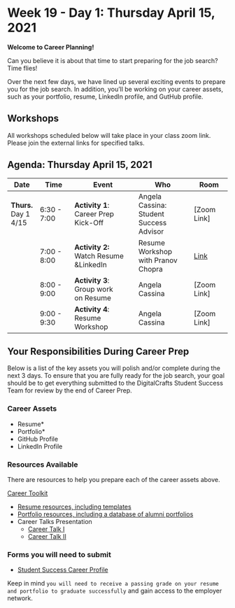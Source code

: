 # Week 19 - Day 1: Thursday April 15, 2021

**Welcome to Career Planning!**

Can you believe it is about that time to start preparing for the job search? Time flies! 

Over the next few days, we have lined up several exciting events to prepare you for the job search. In addition, you’ll be working on your career assets, such as your portfolio, resume, LinkedIn profile, and GutHub profile.

## Workshops

All workshops scheduled below will take place in your class zoom link. Please join the external links for specified talks.

## Agenda: Thursday April 15, 2021

<table class="tg">
<thead>
  <tr>
    <th class="tg-fymr">Date</th>
    <th class="tg-fymr">Time</th>
    <th class="tg-fymr">Event</th>
    <th class="tg-fymr">Who</th>
    <th class="tg-fymr">Room</th>
  </tr>
</thead>
<tbody>
  <tr>
    <td class="tg-0pky"><span style="font-weight:bold">Thurs.</span><br>Day 1<br>4/15</td>
    <td class="tg-0pky">6:30 - 7:00</td>
    <td class="tg-0pky"><span style="font-weight:bold">Activity 1</span>:<br>Career Prep<br>Kick-Off</td>
    <td class="tg-0pky">Angela Cassina:<br>Student Success<br>Advisor</td>
    <td class="tg-0pky">[Zoom Link]<br></td>
  </tr>
  <tr>
    <td class="tg-0pky"></td>
    <td class="tg-0pky">7:00 - 8:00</td>
    <td class="tg-0pky"><span style="font-weight:bold">Activity 2:</span><br>Watch Resume &amp;LinkedIn</td>
    <td class="tg-0pky">Resume Workshop<br>with Pranov Chopra</td>
    <td class="tg-0pky"><a href="https://www.youtube.com/watch?v=AzwfQaXJ41k&feature=youtu.be" target="_blank" rel="noopener noreferrer">Link</a><br></td>
  </tr>
  <tr>
    <td class="tg-0pky"></td>
    <td class="tg-0pky">8:00 - 9:00</td>
    <td class="tg-0pky"><span style="font-weight:bold">Activity 3</span>:<br>Group work<br>on Resume</td>
    <td class="tg-0pky">Angela Cassina</td>
    <td class="tg-0pky">[Zoom Link]<br></td>
  </tr>
  <tr>
    <td class="tg-0pky"></td>
    <td class="tg-0pky">9:00 - 9:30</td>
    <td class="tg-0pky"><span style="font-weight:bold">Activity 4</span>:<br>Resume Workshop</td>
    <td class="tg-0pky">Angela Cassina</td>
    <td class="tg-0pky">[Zoom Link]<br></td>
  </tr>
</tbody>
</table>


## Your Responsibilities During Career Prep
 
Below is a list of the key assets you will polish and/or complete during the next 3 days. To ensure that you are fully ready for the job search, your goal should be to get everything submitted to the DigitalCrafts Student Success Team for review by the end of Career Prep. 

### Career Assets

- Resume*
- Portfolio*
- GitHub Profile
- LinkedIn Profile

### Resources Available

There are resources to help you prepare each of the career assets above.

[Career Toolkit](https://docs.google.com/document/d/1w_6ovuoZho7tN1PV-aQKuC04MEHSmEHKSmxQYM0Fogc/edit)
- [Resume resources, including templates](https://docs.google.com/document/d/1hSdYBz1VWpdccTCHxnT6p4GXYJMOnoCM2T8hQM3sizU/edit)
- [Portfolio resources, including a database of alumni portfolios](https://docs.google.com/document/d/1iiDreEqAf2_sC91iIDhGwhnlXyATEx4PtUjSqEnyCjc/edit#)
- Career Talks Presentation
  - [Career Talk I](https://learn.digitalcrafts.com/immersive/lessons/career-prep/career-talks/Career-Talks-I-Online-Presence.pdf)
  - [Career Talk II](https://learn.digitalcrafts.com/immersive/lessons/career-prep/career-talks/Career-Talks-II-Resume-&-Portfolio.pdf)

### Forms you will need to submit

- [Student Success Career Profile](https://share.hsforms.com/1vxJz_7nPQ4qMoPPrjB-Mug1id8k)

Keep in mind ```you will need to receive a passing grade on your resume and portfolio to graduate successfully``` and gain access to the employer network.








